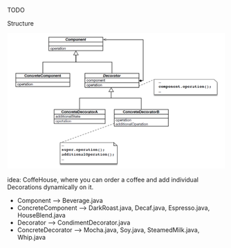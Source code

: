 TODO

Structure

![structure](structure.PNG "Structure")

idea: CoffeHouse, where you can order a coffee and add individual Decorations dynamically on it.
- Component --> Beverage.java
- ConcreteComponent --> DarkRoast.java, Decaf.java, Espresso.java, HouseBlend.java
- Decorator --> CondimentDecorator.java
- ConcreteDecorator --> Mocha.java, Soy.java, SteamedMilk.java, Whip.java